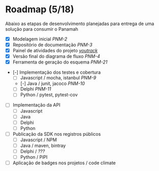 # Roadmap (5/18)

Abaixo as etapas de desenvolvimento planejadas para entrega de uma solução para
consumir o Panamah

- [x] Modelagem inicial _PNM-2_
- [x] Repositório de documentação _PNM-3_
- [x] Painel de atividades do projeto
      _[youtrack](https://tracker.casamagalhaes.com.br/youtrack/agiles/87-42/88-1112)_
- [x] Versão final do diagrama de fluxo _PNM-4_
- [X] Ferramenta de geração do esquema _PNM-21_
- [-] Implementação dos testes e cobertura
  - [ ] Javascript / mocha, istanbul _PNM-9_
  - [-] Java / junit, jacoco _PNM-10_
  - [ ] Delphi _PNM-11_
  - [ ] Python / pytest, pytest-cov
- [ ] Implementação da API
  - [ ] Javascript
  - [ ] Java
  - [ ] Delphi
  - [ ] Python
- [ ] Publicação da SDK nos registros públicos
  - [ ] Javascript / NPM
  - [ ] Java / maven, bintray
  - [ ] Delphi / _???_
  - [ ] Python / PiPI
- [ ] Aplicação de badges nos projetos / code climate
